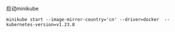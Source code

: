 启动minikube

```
minikube start --image-mirror-country='cn' --driver=docker  --kubernetes-version=v1.23.8
```
